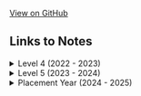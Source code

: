 <!-- # Thomas Boxall's BSc Computer Science notes -->
[View on GitHub](https://github.com/ThomasBoxall/uni-notes)

## Links to Notes
<details>
<summary>Level 4 (2022 - 2023)</summary>

* [M22731 (Comp Tutorial Level 4)](01-L4/M22731-compTutorialLevel4/M22731.pdf)
* [M30220 (Core Computing Concepts)](01-L4/M30220-coreComputingConcepts/M30220.pdf)
  * [Item II: Discovery Log](01-L4/M30220-coreComputingConcepts/00-discovery-log-web/main.pdf)
  * [Item II: Web Cheatsheet](01-L4/M30220-coreComputingConcepts/00-webCheatsheet/webCheatsheet.pdf)
  * [Item III: Security Cheatsheet](01-L4/M30220-coreComputingConcepts/00-securityCheatsheet/securityCheatsheet.pdf)
  * [Item IV: Key Concepts of Usability (KCU) Cheatsheet](01-L4/M30220-coreComputingConcepts/00-kcuCheatsheet/kcuCheatsheet.pdf)
* [M30231 (Networks)](01-L4/M30231-networks/M30231.pdf)
  * [Networks TB2 Exam Cheatsheet](01-L4/M30231-networks/00-networksCheatsheet/networksCheatsheet.pdf)
* [M30232 (Database Systems Development)](01-L4/M30232-databaseSystemsDevelopment/M30232.pdf)
  * [SQL Cheatsheet](01-L4/M30232-databaseSystemsDevelopment/00-sqlCheatsheet/sqlCheatsheet.pdf)
  * [Theory Cheatsheet](01-L4/M30232-databaseSystemsDevelopment/00-theoryCheatsheet/dsdTheoryCheatsheet.pdf)
* [M30299 (Programming)](01-L4/M30299-programming/M30299.pdf)
  * [Dart Cheatsheet](01-L4/M30299-programming/00-dartCheatsheet/dartCheatsheet.pdf)
* M30943 (Architecture and Operating Systems)
  * [Computing](01-L4/M30943-architectureAndOperatingSystems/Computing/M30943.pdf)
  * [Maths](01-L4/M30943-architectureAndOperatingSystems/Maths/M30943-maths.pdf)
</details>

<details>
<summary>Level 5 (2023 - 2024)</summary>

* [M21270 (Data Structures and Algorithms)](01-L5/M21270-DSALG/M21270-DSALG.pdf)
* [M21274 (Discrete Maths and Functional Programming)](01-L5/M21274-DMAFP/M21274-DMAFP.pdf)
* [M22732 (Comp Tutorial Level 5)](01-L5/M22732-CTUT5/M22732-CTUT5.pdf)
* [M30233 (Operating Systems and Internetworking)](01-L5/M30233-OSINT/M30233-OSINT.pdf)
* [M30235 (Programming Applications and Programming Languages)](01-L5/M30235-PAAPL/M30235-PAAPL.pdf)
* [M30239 (Ethical Hacking)](01-L5/M30239-EHACK/M30239-EHACK.pdf)
* [M30819 (Software Engineering Theory and Practice)](01-L5/M30819-SETAP/M30819-SETAP.pdf)
</details>

<details>
<summary>Placement Year (2024 - 2025)</summary>

I am undertaking a Year in Industry placement for the academic year 2024 - 2025. So there won't be any notes here for Level 6 modules, yet. 

I shall begin my Level 6 modules when I come crawling out of the mountain I'm working in this year...

</details>